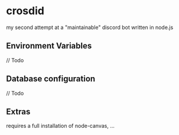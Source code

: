 # crosdid

my second attempt at a "maintainable" discord bot written in node.js

## Environment Variables

// Todo

## Database configuration

// Todo

## Extras

requires a full installation of node-canvas, ...
